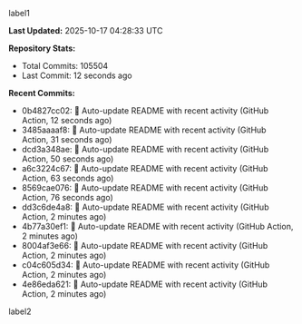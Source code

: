 
label1 
<!-- ACTIVITY_START -->
**Last Updated:** 2025-10-17 04:28:33 UTC

**Repository Stats:**
- Total Commits: 105504
- Last Commit: 12 seconds ago

**Recent Commits:**
- 0b4827cc02: 🤖 Auto-update README with recent activity (GitHub Action, 12 seconds ago)
- 3485aaaaf8: 🤖 Auto-update README with recent activity (GitHub Action, 31 seconds ago)
- dcd3a348ae: 🤖 Auto-update README with recent activity (GitHub Action, 50 seconds ago)
- a6c3224c67: 🤖 Auto-update README with recent activity (GitHub Action, 63 seconds ago)
- 8569cae076: 🤖 Auto-update README with recent activity (GitHub Action, 76 seconds ago)
- dd3c6de4a8: 🤖 Auto-update README with recent activity (GitHub Action, 2 minutes ago)
- 4b77a30ef1: 🤖 Auto-update README with recent activity (GitHub Action, 2 minutes ago)
- 8004af3e66: 🤖 Auto-update README with recent activity (GitHub Action, 2 minutes ago)
- c04c605d34: 🤖 Auto-update README with recent activity (GitHub Action, 2 minutes ago)
- 4e86eda621: 🤖 Auto-update README with recent activity (GitHub Action, 2 minutes ago)
<!-- ACTIVITY_END -->

label2
